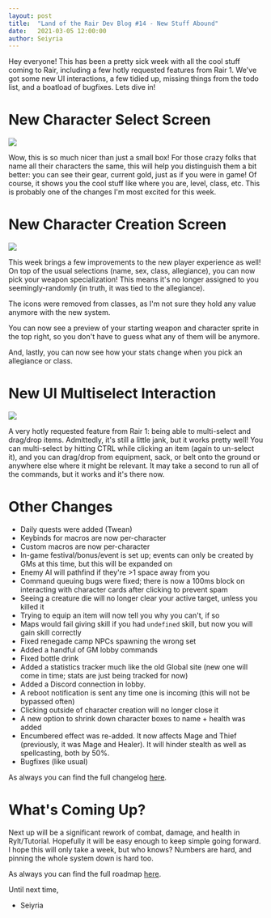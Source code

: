 ```yaml
---
layout: post
title:  "Land of the Rair Dev Blog #14 - New Stuff Abound"
date:   2021-03-05 12:00:00
author: Seiyria
---
```


Hey everyone! This has been a pretty sick week with all the cool stuff coming to Rair, including a few hotly requested features from Rair 1. We've got some new UI interactions, a few tidied up, missing things from the todo list, and a boatload of bugfixes. Lets dive in!

# New Character Select Screen

![](https://i.imgur.com/HuD1c77.png)

Wow, this is so much nicer than just a small box! For those crazy folks that name all their characters the same, this will help you distinguish them a bit better: you can see their gear, current gold, just as if you were in game! Of course, it shows you the cool stuff like where you are, level, class, etc. This is probably one of the changes I'm most excited for this week.

# New Character Creation Screen

![](https://i.imgur.com/qcL8XC2.png)

This week brings a few improvements to the new player experience as well! On top of the usual selections (name, sex, class, allegiance), you can now pick your weapon specialization! This means it's no longer assigned to you seemingly-randomly (in truth, it was tied to the allegiance). 

The icons were removed from classes, as I'm not sure they hold any value anymore with the new system.

You can now see a preview of your starting weapon and character sprite in the top right, so you don't have to guess what any of them will be anymore.

And, lastly, you can now see how your stats change when you pick an allegiance or class.

# New UI Multiselect Interaction

![](https://i.imgur.com/jtwXx8E.png)

A very hotly requested feature from Rair 1: being able to multi-select and drag/drop items. Admittedly, it's still a little jank, but it works pretty well! You can multi-select by hitting CTRL while clicking an item (again to un-select it), and you can drag/drop from equipment, sack, or belt onto the ground or anywhere else where it might be relevant. It may take a second to run all of the commands, but it works and it's there now.

# Other Changes

* Daily quests were added (Twean)
* Keybinds for macros are now per-character
* Custom macros are now per-character
* In-game festival/bonus/event is set up; events can only be created by GMs at this time, but this will be expanded on
* Enemy AI will pathfind if they're >1 space away from you
* Command queuing bugs were fixed; there is now a 100ms block on interacting with character cards after clicking to prevent spam
* Seeing a creature die will no longer clear your active target, unless you killed it
* Trying to equip an item will now tell you why you can't, if so
* Maps would fail giving skill if you had `undefined` skill, but now you will gain skill correctly
* Fixed renegade camp NPCs spawning the wrong set
* Added a handful of GM lobby commands
* Fixed bottle drink
* Added a statistics tracker much like the old Global site (new one will come in time; stats are just being tracked for now)
* Added a Discord connection in lobby.
* A reboot notification is sent any time one is incoming (this will not be bypassed often)
* Clicking outside of character creation will no longer close it
* A new option to shrink down character boxes to name + health was added
* Encumbered effect was re-added. It now affects Mage and Thief (previously, it was Mage and Healer). It will hinder stealth as well as spellcasting, both by 50%.
* Bugfixes (like usual)

As always you can find the full changelog [here](https://github.com/LandOfTheRair/LandOfTheRair/blob/master/CHANGELOG.md).

# What's Coming Up?

Next up will be a significant rework of combat, damage, and health in Rylt/Tutorial. Hopefully it will be easy enough to keep simple going forward. I hope this will only take a week, but who knows? Numbers are hard, and pinning the whole system down is hard too. 

As always you can find the full roadmap [here](https://github.com/LandOfTheRair/LandOfTheRair/projects/2).

Until next time,

- Seiyria
